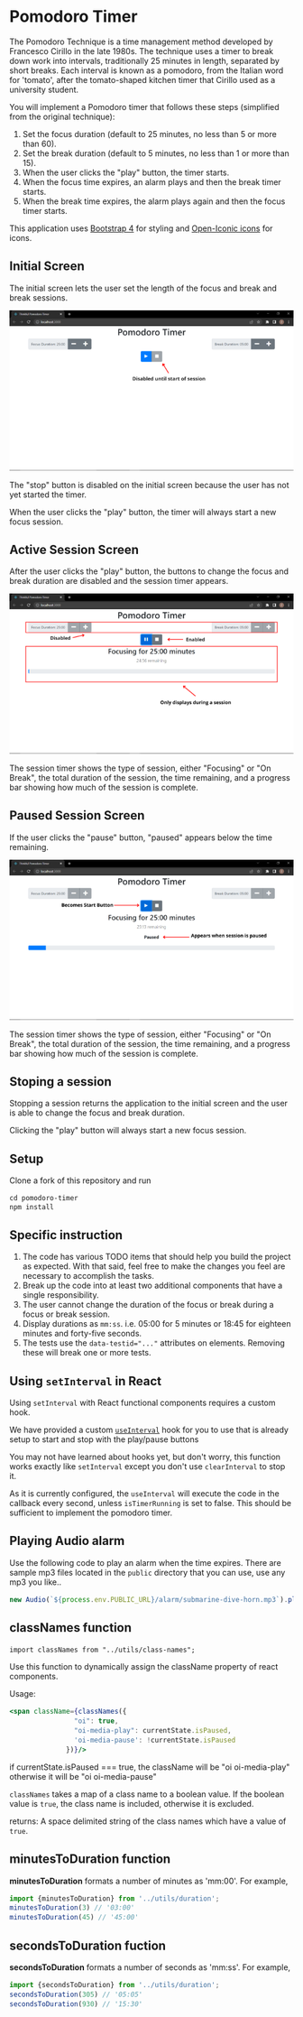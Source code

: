 # Pomodoro Timer

The Pomodoro Technique is a time management method developed by Francesco Cirillo in the late 1980s.
The technique uses a timer to break down work into intervals, traditionally 25 minutes in length, separated by short breaks. Each interval is known as a pomodoro, from the Italian word for 'tomato', after the tomato-shaped kitchen timer that Cirillo used as a university student.

You will implement a Pomodoro timer that follows these steps (simplified from the original technique):

1. Set the focus duration (default to 25 minutes, no less than 5 or more than 60).
1. Set the break duration (default to 5 minutes, no less than 1 or more than 15).
1. When the user clicks the "play" button, the timer starts.
1. When the focus time expires, an alarm plays and then the break timer starts.
1. When the break time expires, the alarm plays again and then the focus timer starts.

This application uses [Bootstrap 4](https://getbootstrap.com/) for styling and [Open-Iconic icons](https://useiconic.com/open) for icons.

## Initial Screen

The initial screen lets the user set the length of the focus and break and break sessions. 

![Initial Screen](./docs/screenshots/pomodoro_initial_state_edit.png)

The "stop" button is disabled on the initial screen because the user has not yet started the timer.  

When the user clicks the "play" button, the timer will always start a new focus session.

## Active Session Screen

After the user clicks the "play" button, the buttons to change the focus and break duration are disabled and the session timer appears. 

![Active Session Screen](./docs/screenshots/pomodoro_start_edit.png) 

The session timer shows the type of session, either "Focusing" or "On Break", the total duration of the session, the time remaining, and a progress bar showing how much of the session is complete.

## Paused Session Screen

If the user clicks the "pause" button, "paused" appears below the time remaining. 

![Paused Session Screen](./docs/screenshots/pomodoro_paused_edit.png) 

The session timer shows the type of session, either "Focusing" or "On Break", the total duration of the session, the time remaining, and a progress bar showing how much of the session is complete.

## Stoping a session

Stopping a session returns the application to the initial screen and the user is able to change the focus and break duration. 

Clicking the "play" button will always start a new focus session.

## Setup

Clone a fork of this repository and run

```shell
cd pomodoro-timer
npm install
```


## Specific instruction

1. The code has various TODO items that should help you build the project as expected. With that said, feel free to make the changes you feel are necessary to accomplish the tasks.
1. Break up the code into at least two additional components that have a single responsibility.
1. The user cannot change the duration of the focus or break during a focus or break session. 
1. Display durations as `mm:ss`. i.e. 05:00 for 5 minutes or 18:45 for eighteen minutes and forty-five seconds.
1. The tests use the `data-testid="..."` attributes on elements. Removing these will break one or more tests.

## Using `setInterval` in React

Using `setInterval` with React functional components requires a custom hook. 

We have provided a custom [`useInterval`](./src/useInterval/index.js) hook for you to use that is already setup to start and stop with the play/pause buttons

You may not have learned about hooks yet, but don't worry, this function works exactly like `setInterval` except you don't use `clearInterval` to stop it. 

As it is currently configured, the `useInterval` will execute the code in the callback every second, unless `isTimerRunning` is set to false.
This should be sufficient to implement the pomodoro timer.

## Playing Audio alarm

Use the following code to play an alarm when the time expires. There are sample mp3 files located in the `public` directory that you can use, use any mp3 you like..
```javascript
new Audio(`${process.env.PUBLIC_URL}/alarm/submarine-dive-horn.mp3`).play();
```

## classNames function

`import classNames from "../utils/class-names";`

Use this function to dynamically assign the className property of react components.

Usage:
```jsx
<span className={classNames({
                "oi": true,
                "oi-media-play": currentState.isPaused,
                'oi-media-pause': !currentState.isPaused
              })}/>
 ```
 if currentState.isPaused === true, the className will be "oi oi-media-play" otherwise it will be "oi oi-media-pause"
 
`classNames` takes a map of a class name to a boolean value. If the boolean value is `true`, the class name is included, otherwise it is excluded.

returns: A space delimited string of the class names which have a value of `true`.

## minutesToDuration function

**minutesToDuration** formats a number of minutes as 'mm:00'. For example,

```javascript
import {minutesToDuration} from '../utils/duration';
minutesToDuration(3) // '03:00'
minutesToDuration(45) // '45:00'
```

## secondsToDuration fuction

**secondsToDuration** formats a number of seconds as 'mm:ss'. For example,

```javascript
import {secondsToDuration} from '../utils/duration';
secondsToDuration(305) // '05:05'
secondsToDuration(930) // '15:30'
```
